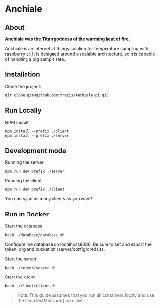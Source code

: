 # Anchiale

## About

**Anchiale was the Titan goddess of the warming heat of fire.**

Anchiale is an internet of things solution for temperature sampling with raspberry pi. It is designed around a scalable architecture, so it is capable of handling a big sample rate.

## Installation

Clone the project:

    git clone git@github.com:xrazis/Anchiale-pi.git

## Run Locally

NPM install

    npm install --prefix ./client
    npm install --prefix ./server

## Development mode

Running the server

    npm run dev prefix ./server

Running the client

    npm run dev prefix ./client

You can span as many clients as you want!

## Run in Docker

Start the database

    bash ./database/database.sh

Configure the database on localhost:8086. Be sure to set and export the token, org and bucket on /server/config/creds.ts.

Start the server

    bash ./server/server.sh

Start the client

    bash ./client/client.sh

> Note: This guide assumes that you run all containers localy and use the tempTestMeasure() on client.
